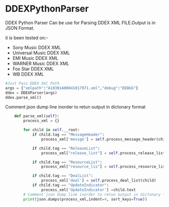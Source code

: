 # DDEXPythonParser
DDEX Python Parser Can be use for Parsing DDEX XML FILE.Output is in JSON Format.

it is been tested on:-
* Sony Music DDEX XML
* Universal Music DDEX XML
* EMI Music DDEX XML
* WARNER Music DDEX XML
* Fox Star DDEX XML
* WB DDEX XML

```python
#Just Pass DDEX Xml Path 
args = {"xmlpath":"A10301A00041017971.xml","debug":"DEBUG"}
ddex = DDEXParser(args)
ddex.parse_xml()
```

Comment json dump line inorder to retun output in dictonary format

```python
    def parse_xml(self):
        process_xml = {}

        for child in self.__root:
            if child.tag == "MessageHeader":
                process_xml['messge'] = self.process_message_header(child)

            if child.tag == "ReleaseList":
                process_xml["release_list"] = self.process_release_list(child)

            if child.tag == "ResourceList":
                process_xml["resource_lis"] = self.process_resource_list(child)

            if child.tag == "DealList":
                process_xml['deal'] = self.process_deal_list(child)
            if child.tag == "UpdateIndicator":
                process_xml['UpdateIndicator'] =child.text
        # Comment json dump line inorder to retun output in dictonary format
        print(json.dumps(process_xml,indent=4, sort_keys=True))
```